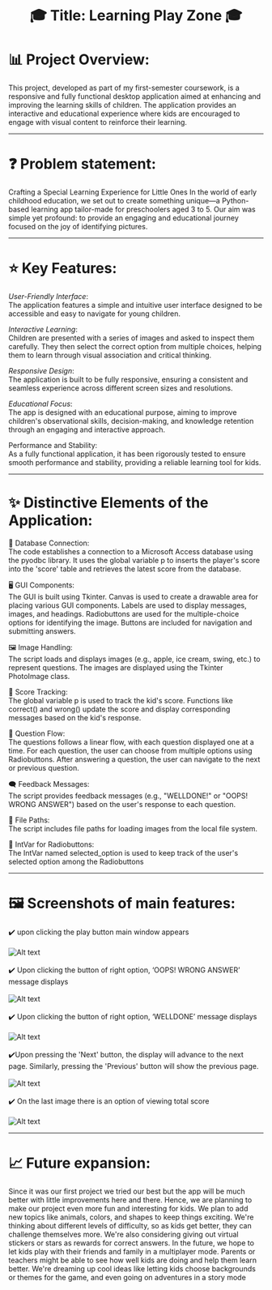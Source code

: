 
# <div align="center">  🎓 Title: Learning Play Zone 🎓 </div>

# 📊 Project Overview:
This project, developed as part of my first-semester coursework, is a responsive and fully functional desktop application aimed at enhancing and improving the learning skills of children. The application provides an interactive and educational experience where kids are encouraged to engage with visual content to reinforce their learning.

---
# ❓ Problem statement:
Crafting a Special Learning Experience for Little Ones
In the world of early childhood education, we set out to create something unique—a Python-based 
learning app tailor-made for preschoolers aged 3 to 5. Our aim was simple yet profound: to provide an 
engaging and educational journey focused on the joy of identifying pictures.

---
# ⭐ Key Features:
_User-Friendly Interface_:<br>
The application features a simple and intuitive user interface designed to be accessible and easy to navigate for young children.<br>

_Interactive Learning_:<br>
Children are presented with a series of images and asked to inspect them carefully. They then select the correct option from multiple choices, helping them to learn through visual association and critical thinking.<br>

_Responsive Design_:<br>
The application is built to be fully responsive, ensuring a consistent and seamless experience across different screen sizes and resolutions.<br>

_Educational Focus_:<br>
The app is designed with an educational purpose, aiming to improve children's observational skills, decision-making, and knowledge retention through an engaging and interactive approach.<br>

Performance and Stability:<br>
As a fully functional application, it has been rigorously tested to ensure smooth performance and stability, providing a reliable learning tool for kids.<br>

---

# ✨ Distinctive Elements of the Application:

💾 Database Connection:<br> 
The code establishes a connection to a Microsoft Access database using 
the pyodbc library. It uses the global variable p to inserts the player's score into the 'score' table 
and retrieves the latest score from the database.

🖥️ GUI Components:  
The GUI is built using Tkinter. Canvas is used to create a drawable area for 
placing various GUI components. Labels are used to display messages, images, and headings. 
Radiobuttons are used for the multiple-choice options for identifying the image. Buttons are 
included for navigation and submitting answers.

🖼️ Image Handling: <br> 
The script loads and displays images (e.g., apple, ice cream, swing, etc.) to 
represent questions. The images are displayed using the Tkinter PhotoImage class.

🎯 Score Tracking: <br> 
The global variable p is used to track the kid's score. Functions like correct() 
and wrong() update the score and display corresponding messages based on the kid's response.

🧩 Question Flow:<br> 
The questions follows a linear flow, with each question displayed one at a time.
For each question, the user can choose from multiple options using Radiobuttons. After 
answering a question, the user can navigate to the next or previous question.

🗨️ Feedback Messages: <br> 
The script provides feedback messages (e.g., "WELLDONE!" or "OOPS! 
WRONG ANSWER") based on the user's response to each question.

📁 File Paths:  
The script includes file paths for loading images from the local file system.

🔢 IntVar for Radiobuttons: <br> 
The IntVar named selected_option is used to keep track of the user's 
selected option among the Radiobuttons

---
# 🖼️ Screenshots of main features:  

✔️ upon clicking the play button main window appears
<br><br>
![Alt text](https://github.com/Sabrina-manahil-waseem-006/python-project/blob/main/1.JPG)
<br><br>
✔️ Upon clicking the button of right option, ‘OOPS! WRONG ANSWER’ message displays
<br><br>
![Alt text](https://github.com/Sabrina-manahil-waseem-006/python-project/blob/main/2.JPG)
<br><br>
✔️ Upon clicking the button of right option, ‘WELLDONE’ message displays
<br><br>
![Alt text](https://github.com/Sabrina-manahil-waseem-006/python-project/blob/main/3.JPG)
<br><br>
✔️Upon pressing the 'Next' button, the display will advance to the next page. Similarly, pressing the 
'Previous' button will show the previous page.
<br><br>
![Alt text](https://github.com/Sabrina-manahil-waseem-006/python-project/blob/main/4.JPG)
<br><br>
✔️ On the last image there is an option of viewing total score
<br><br>
![Alt text](https://github.com/Sabrina-manahil-waseem-006/python-project/blob/main/5.JPG)

---
# 📈 Future expansion: 
Since it was our first project we tried our best but the app will be much better with little improvements 
here and there. Hence, we are planning to make our project even more fun and interesting for kids. We 
plan to add new topics like animals, colors, and shapes to keep things exciting. We're thinking about 
different levels of difficulty, so as kids get better, they can challenge themselves more. We're also 
considering giving out virtual stickers or stars as rewards for correct answers. In the future, we hope to let 
kids play with their friends and family in a multiplayer mode. Parents or teachers might be able to see 
how well kids are doing and help them learn better. We're dreaming up cool ideas like letting kids choose 
backgrounds or themes for the game, and even going on adventures in a story mode
